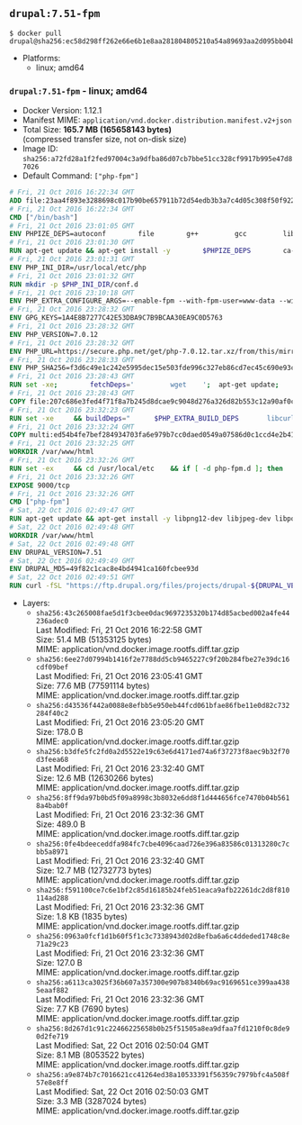 ## `drupal:7.51-fpm`

```console
$ docker pull drupal@sha256:ec58d298ff262e66e6b1e8aa281804805210a54a89693aa2d095bb04bc867c97
```

-	Platforms:
	-	linux; amd64

### `drupal:7.51-fpm` - linux; amd64

-	Docker Version: 1.12.1
-	Manifest MIME: `application/vnd.docker.distribution.manifest.v2+json`
-	Total Size: **165.7 MB (165658143 bytes)**  
	(compressed transfer size, not on-disk size)
-	Image ID: `sha256:a72fd28a1f2fed97004c3a9dfba86d07cb7bbe51cc328cf9917b995e47d87026`
-	Default Command: `["php-fpm"]`

```dockerfile
# Fri, 21 Oct 2016 16:22:34 GMT
ADD file:23aa4f893e3288698c017b90be657911b72d54edb3b3a7c4d05c308f50f9228f in / 
# Fri, 21 Oct 2016 16:22:34 GMT
CMD ["/bin/bash"]
# Fri, 21 Oct 2016 23:01:05 GMT
ENV PHPIZE_DEPS=autoconf 		file 		g++ 		gcc 		libc-dev 		make 		pkg-config 		re2c
# Fri, 21 Oct 2016 23:01:30 GMT
RUN apt-get update && apt-get install -y 		$PHPIZE_DEPS 		ca-certificates 		curl 		libedit2 		libsqlite3-0 		libxml2 		xz-utils 	--no-install-recommends && rm -r /var/lib/apt/lists/*
# Fri, 21 Oct 2016 23:01:31 GMT
ENV PHP_INI_DIR=/usr/local/etc/php
# Fri, 21 Oct 2016 23:01:32 GMT
RUN mkdir -p $PHP_INI_DIR/conf.d
# Fri, 21 Oct 2016 23:10:18 GMT
ENV PHP_EXTRA_CONFIGURE_ARGS=--enable-fpm --with-fpm-user=www-data --with-fpm-group=www-data
# Fri, 21 Oct 2016 23:28:32 GMT
ENV GPG_KEYS=1A4E8B7277C42E53DBA9C7B9BCAA30EA9C0D5763
# Fri, 21 Oct 2016 23:28:32 GMT
ENV PHP_VERSION=7.0.12
# Fri, 21 Oct 2016 23:28:32 GMT
ENV PHP_URL=https://secure.php.net/get/php-7.0.12.tar.xz/from/this/mirror PHP_ASC_URL=https://secure.php.net/get/php-7.0.12.tar.xz.asc/from/this/mirror
# Fri, 21 Oct 2016 23:28:33 GMT
ENV PHP_SHA256=f3d6c49e1c242e5995dec15e503fde996c327eb86cd7ec45c690e93c971b83ff PHP_MD5=bdcc4dbdac90c2a39422786653059f70
# Fri, 21 Oct 2016 23:28:43 GMT
RUN set -xe; 		fetchDeps=' 		wget 	'; 	apt-get update; 	apt-get install -y --no-install-recommends $fetchDeps; 	rm -rf /var/lib/apt/lists/*; 		mkdir -p /usr/src; 	cd /usr/src; 		wget -O php.tar.xz "$PHP_URL"; 		if [ -n "$PHP_SHA256" ]; then 		echo "$PHP_SHA256 *php.tar.xz" | sha256sum -c -; 	fi; 	if [ -n "$PHP_MD5" ]; then 		echo "$PHP_MD5 *php.tar.xz" | md5sum -c -; 	fi; 		if [ -n "$PHP_ASC_URL" ]; then 		wget -O php.tar.xz.asc "$PHP_ASC_URL"; 		export GNUPGHOME="$(mktemp -d)"; 		for key in $GPG_KEYS; do 			gpg --keyserver ha.pool.sks-keyservers.net --recv-keys "$key"; 		done; 		gpg --batch --verify php.tar.xz.asc php.tar.xz; 		rm -r "$GNUPGHOME"; 	fi; 		apt-get purge -y --auto-remove $fetchDeps
# Fri, 21 Oct 2016 23:28:43 GMT
COPY file:207c686e3fed4f71f8a7b245d8dcae9c9048d276a326d82b553c12a90af0c0ca in /usr/local/bin/ 
# Fri, 21 Oct 2016 23:32:23 GMT
RUN set -xe 	&& buildDeps=" 		$PHP_EXTRA_BUILD_DEPS 		libcurl4-openssl-dev 		libedit-dev 		libsqlite3-dev 		libssl-dev 		libxml2-dev 	" 	&& apt-get update && apt-get install -y $buildDeps --no-install-recommends && rm -rf /var/lib/apt/lists/* 		&& docker-php-source extract 	&& cd /usr/src/php 	&& ./configure 		--with-config-file-path="$PHP_INI_DIR" 		--with-config-file-scan-dir="$PHP_INI_DIR/conf.d" 				--disable-cgi 				--enable-ftp 		--enable-mbstring 		--enable-mysqlnd 				--with-curl 		--with-libedit 		--with-openssl 		--with-zlib 				$PHP_EXTRA_CONFIGURE_ARGS 	&& make -j "$(nproc)" 	&& make install 	&& { find /usr/local/bin /usr/local/sbin -type f -executable -exec strip --strip-all '{}' + || true; } 	&& make clean 	&& docker-php-source delete 		&& apt-get purge -y --auto-remove -o APT::AutoRemove::RecommendsImportant=false $buildDeps
# Fri, 21 Oct 2016 23:32:24 GMT
COPY multi:ed54b4fe7bef284934703fa6e979b7cc0daed0549a07586d0c1ccd4e2b41884a in /usr/local/bin/ 
# Fri, 21 Oct 2016 23:32:25 GMT
WORKDIR /var/www/html
# Fri, 21 Oct 2016 23:32:26 GMT
RUN set -ex 	&& cd /usr/local/etc 	&& if [ -d php-fpm.d ]; then 		sed 's!=NONE/!=!g' php-fpm.conf.default | tee php-fpm.conf > /dev/null; 		cp php-fpm.d/www.conf.default php-fpm.d/www.conf; 	else 		mkdir php-fpm.d; 		cp php-fpm.conf.default php-fpm.d/www.conf; 		{ 			echo '[global]'; 			echo 'include=etc/php-fpm.d/*.conf'; 		} | tee php-fpm.conf; 	fi 	&& { 		echo '[global]'; 		echo 'error_log = /proc/self/fd/2'; 		echo; 		echo '[www]'; 		echo '; if we send this to /proc/self/fd/1, it never appears'; 		echo 'access.log = /proc/self/fd/2'; 		echo; 		echo 'clear_env = no'; 		echo; 		echo '; Ensure worker stdout and stderr are sent to the main error log.'; 		echo 'catch_workers_output = yes'; 	} | tee php-fpm.d/docker.conf 	&& { 		echo '[global]'; 		echo 'daemonize = no'; 		echo; 		echo '[www]'; 		echo 'listen = [::]:9000'; 	} | tee php-fpm.d/zz-docker.conf
# Fri, 21 Oct 2016 23:32:26 GMT
EXPOSE 9000/tcp
# Fri, 21 Oct 2016 23:32:26 GMT
CMD ["php-fpm"]
# Sat, 22 Oct 2016 02:49:47 GMT
RUN apt-get update && apt-get install -y libpng12-dev libjpeg-dev libpq-dev 	&& rm -rf /var/lib/apt/lists/* 	&& docker-php-ext-configure gd --with-png-dir=/usr --with-jpeg-dir=/usr 	&& docker-php-ext-install gd mbstring pdo pdo_mysql pdo_pgsql zip
# Sat, 22 Oct 2016 02:49:48 GMT
WORKDIR /var/www/html
# Sat, 22 Oct 2016 02:49:48 GMT
ENV DRUPAL_VERSION=7.51
# Sat, 22 Oct 2016 02:49:49 GMT
ENV DRUPAL_MD5=49f82c1cac8e4bd4941ca160fcbee93d
# Sat, 22 Oct 2016 02:49:51 GMT
RUN curl -fSL "https://ftp.drupal.org/files/projects/drupal-${DRUPAL_VERSION}.tar.gz" -o drupal.tar.gz 	&& echo "${DRUPAL_MD5} *drupal.tar.gz" | md5sum -c - 	&& tar -xz --strip-components=1 -f drupal.tar.gz 	&& rm drupal.tar.gz 	&& chown -R www-data:www-data sites
```

-	Layers:
	-	`sha256:43c265008fae5d1f3cbee0dac9697235320b174d85acbed002a4fe44236adec0`  
		Last Modified: Fri, 21 Oct 2016 16:22:58 GMT  
		Size: 51.4 MB (51353125 bytes)  
		MIME: application/vnd.docker.image.rootfs.diff.tar.gzip
	-	`sha256:6ee27d07994b1416f2e7788dd5cb9465227c9f20b284fbe27e39dc16cdf09bef`  
		Last Modified: Fri, 21 Oct 2016 23:05:41 GMT  
		Size: 77.6 MB (77591114 bytes)  
		MIME: application/vnd.docker.image.rootfs.diff.tar.gzip
	-	`sha256:d43536f442a0088e8efbb5e950eb44fcd061bfae86fbe11e0d82c732284f40c2`  
		Last Modified: Fri, 21 Oct 2016 23:05:20 GMT  
		Size: 178.0 B  
		MIME: application/vnd.docker.image.rootfs.diff.tar.gzip
	-	`sha256:b3dfe5fc2fd0a2d5522e19c63e6d4171ed74a6f37273f8aec9b32f70d3feea68`  
		Last Modified: Fri, 21 Oct 2016 23:32:40 GMT  
		Size: 12.6 MB (12630266 bytes)  
		MIME: application/vnd.docker.image.rootfs.diff.tar.gzip
	-	`sha256:8ff9da97b0bd5f09a8998c3b8032e6dd8f1d444656fce7470b04b5618a4bab0f`  
		Last Modified: Fri, 21 Oct 2016 23:32:36 GMT  
		Size: 489.0 B  
		MIME: application/vnd.docker.image.rootfs.diff.tar.gzip
	-	`sha256:0fe4bdeeceddfa984fc7cbe4096caad726e396a83586c01313280c7cbb5a8971`  
		Last Modified: Fri, 21 Oct 2016 23:32:40 GMT  
		Size: 12.7 MB (12732773 bytes)  
		MIME: application/vnd.docker.image.rootfs.diff.tar.gzip
	-	`sha256:f591100ce7c6e1bf2c85d16185b24feb51eaca9afb22261dc2d8f810114ad288`  
		Last Modified: Fri, 21 Oct 2016 23:32:36 GMT  
		Size: 1.8 KB (1835 bytes)  
		MIME: application/vnd.docker.image.rootfs.diff.tar.gzip
	-	`sha256:0963a0fcf1d1b60f5f1c3c7338943d02d8efba6a6c4ddeded1748c8e71a29c23`  
		Last Modified: Fri, 21 Oct 2016 23:32:36 GMT  
		Size: 127.0 B  
		MIME: application/vnd.docker.image.rootfs.diff.tar.gzip
	-	`sha256:a6113ca3025f36b607a357300e907b8340b69ac9169651ce399aa4385eaaf882`  
		Last Modified: Fri, 21 Oct 2016 23:32:36 GMT  
		Size: 7.7 KB (7690 bytes)  
		MIME: application/vnd.docker.image.rootfs.diff.tar.gzip
	-	`sha256:8d267d1c91c22466225658b0b25f51505a8ea9dfaa7fd1210f0c8de90d2fe719`  
		Last Modified: Sat, 22 Oct 2016 02:50:04 GMT  
		Size: 8.1 MB (8053522 bytes)  
		MIME: application/vnd.docker.image.rootfs.diff.tar.gzip
	-	`sha256:a9e874b7c7016621cc41264ed38a10533391f56359c7979bfc4a508f57e8e8ff`  
		Last Modified: Sat, 22 Oct 2016 02:50:03 GMT  
		Size: 3.3 MB (3287024 bytes)  
		MIME: application/vnd.docker.image.rootfs.diff.tar.gzip
